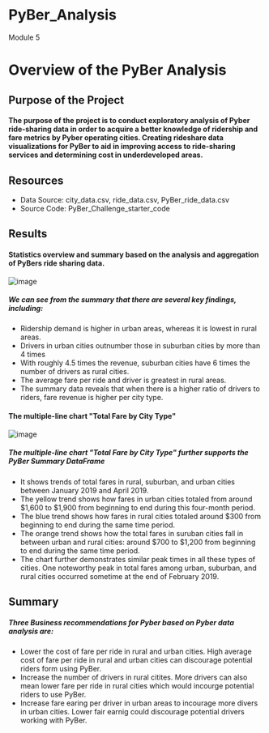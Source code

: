 # PyBer_Analysis
Module 5
# Overview of the PyBer Analysis
## Purpose of the Project
#### The purpose of the project is to conduct exploratory analysis of Pyber ride-sharing data in order to acquire a better knowledge of ridership and fare metrics by Pyber operating cities. Creating rideshare data visualizations for PyBer to aid in improving access to ride-sharing services and determining cost in underdeveloped areas.

## Resources
* Data Source: city_data.csv, ride_data.csv, PyBer_ride_data.csv
* Source Code: PyBer_Challenge_starter_code

## Results 
#### Statistics overview and summary based on the analysis and aggregation of PyBers ride sharing data.
![image](https://user-images.githubusercontent.com/93439516/145663616-5699dbab-efc1-4046-af2a-9a19b1dbc187.png)
##### We can see from the summary that there are several key findings, including:
  * Ridership demand is higher in urban areas, whereas it is lowest in rural areas.
  * Drivers in urban cities outnumber those in suburban cities by more than 4 times
  * With roughly 4.5 times the revenue, suburban cities have 6 times the number of drivers as rural cities.
  * The average fare per ride and driver is greatest in rural areas. 
  * The summary data reveals that when there is a higher ratio of drivers to riders, fare revenue is higher per city type. 
#### The multiple-line chart "Total Fare by City Type"
![image](https://user-images.githubusercontent.com/93439516/145664105-ab39d9fd-43e1-45f0-b08a-265ed02f59b7.png)
##### The multiple-line chart "Total Fare by City Type" further supports the PyBer Summary DataFrame
  * It shows trends of total fares in rural, suburban, and urban cities between January 2019 and April 2019.
  * The yellow trend shows how fares in urban cities totaled from around $1,600 to $1,900 from beginning to end during this four-month period.
  * The blue trend shows how fares in rural cities totaled around $300 from beginning to end during the same time period.
  * The orange trend shows how the total fares in suruban cities fall in between urban and rural cities: around $700 to $1,200 from beginning to end during the same time period.
  * The chart further demonstrates similar peak times in all these types of cities. One noteworthy peak in total fares among urban, suburban, and rural cities occurred sometime at the end of February 2019.

## Summary 
##### Three Business recommendations for Pyber based on Pyber data analysis are: 
  * Lower the cost of fare per ride in rural and urban cities. High average cost of fare per ride in rural and urban cities can discourage potential riders form using PyBer.
  * Increase the number of drivers in rural citites. More drivers can also mean lower fare per ride in rural cities which would incourge potential riders to use PyBer.
  * Increase fare earing per driver in urban areas to incourage more divers in urban cities. Lower fair earnig could discourage potential drivers working with PyBer.
